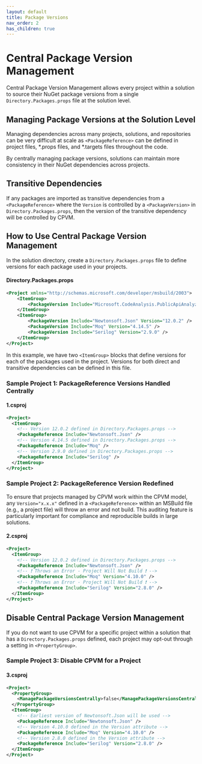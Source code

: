 ```yaml
---
layout: default
title: Package Versions
nav_order: 2
has_children: true
---
```


# Central Package Version Management
Central Package Version Management allows every project within a solution to source their NuGet package versions from a single `Directory.Packages.props` file at the solution level.

## Managing Package Versions at the Solution Level

Managing dependencies across many projects, solutions, and repositories can be very difficult at scale as `<PackageReference>` can be defined in project files, *.props files, and *.targets files throughout the code.

By centrally managing package versions, solutions can maintain more consistency in their NuGet dependencies across projects.

## Transitive Dependencies

If any packages are imported as transitive dependencies from a `<PackageReference>` where the `Version` is controlled by a `<PackageVersion>` in `Directory.Packages.props`, then the version of the transitive dependency will be controlled by CPVM.

## How to Use Central Package Version Management
In the solution directory, create a `Directory.Packages.props` file to define versions for each package used in your projects.

#### Directory.Packages.props
```xml
<Project xmlns="http://schemas.microsoft.com/developer/msbuild/2003">
    <ItemGroup>
        <PackageVersion Include="Microsoft.CodeAnalysis.PublicApiAnalyzers" Version="2.9.4" />
    </ItemGroup>
    <ItemGroup>
        <PackageVersion Include="Newtonsoft.Json" Version="12.0.2" />
        <PackageVersion Include="Moq" Version="4.14.5" />
        <PackageVersion Include="Serilog" Version="2.9.0" />
    </ItemGroup>
</Project>
```

In this example, we have two `<ItemGroup>` blocks that define versions for each of the packages used in the project. Versions for both direct and transitive dependencies can be defined in this file.

### Sample Project 1: PackageReference Versions Handled Centrally
#### 1.csproj
```xml
<Project>
  <ItemGroup>
    <!-- Version 12.0.2 defined in Directory.Packages.props -->
    <PackageReference Include="Newtonsoft.Json" />
    <!-- Version 4.14.5 defined in Directory.Packages.props -->
    <PackageReference Include="Moq" />
    <!-- Version 2.9.0 defined in Directory.Packages.props -->
    <PackageReference Include="Serilog" />
  </ItemGroup>
</Project>
```

### Sample Project 2: PackageReference Version Redefined

To ensure that projects managed by CPVM work within the CPVM model, any `Version="x.x.x"` defined in a `<PackageReference>` within an MSBuild file (e.g., a project file) will throw an error and not build. This auditing feature is particularly important for compliance and reproducible builds in large solutions.

#### 2.csproj
```xml
<Project>
  <ItemGroup>
    <!-- Version 12.0.2 defined in Directory.Packages.props -->
    <PackageReference Include="Newtonsoft.Json" />
    <!-- ❗ Throws an Error - Project Will Not Build ❗ -->
    <PackageReference Include="Moq" Version="4.10.0" />
    <!-- ❗ Throws an Error - Project Will Not Build ❗ -->
    <PackageReference Include="Serilog" Version="2.8.0" />
  </ItemGroup>
</Project>
```

## Disable Central Package Version Management

If you do not want to use CPVM for a specific project within a solution that has a `Directory.Packages.props` defined, each project may opt-out through a setting in `<PropertyGroup>`.

### Sample Project 3: Disable CPVM for a Project
#### 3.csproj
```xml
<Project>
  <PropertyGroup>
    <ManagePackageVersionsCentrally>false</ManagePackageVersionsCentrally>
  </PropertyGroup>
  <ItemGroup>
    <!-- Earliest version of Newtonsoft.Json will be used -->
    <PackageReference Include="Newtonsoft.Json" />
    <!-- Version 4.10.0 defined in the Version attribute -->
    <PackageReference Include="Moq" Version="4.10.0" />
    <!-- Version 2.8.0 defined in the Version attribute -->
    <PackageReference Include="Serilog" Version="2.8.0" />
  </ItemGroup>
</Project>
```
